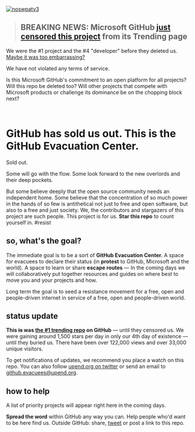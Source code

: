 [![noswpatv3](http://zoobab.wdfiles.com/local--files/start/noupcv3.jpg)](https://ffii.org/donate-now-to-save-europe-from-software-patents-says-ffii/)
> ## BREAKING NEWS: Microsoft GitHub [just censored this project](https://twitter.com/UpEnd_org/status/1004292351643275264) from its Trending page

We were the #1 project and the #4 "developer" before they deleted us. [Maybe it was too embarrassing?](https://twitter.com/UpEnd_org/status/1004308027078578176)

We have not violated any terms of service.

Is this Microsoft GitHub's commitment to an open platform for all projects? Will this repo be deleted too? Will other projects that compete with Microsoft products or challenge its dominance be on the chopping block next?




</br>

# GitHub has sold us out. This is the GitHub Evacuation Center.

Sold out.

Some will go with the flow. Some look forward to the new overlords and their deep pockets.

But some believe deeply that the open source community needs an independent home. Some believe that the concentration of so much power in the hands of so few is antithetical not just to free and open software, but also to a free and just society. We, the contributors and stargazers of this project are such people. This project is for us. **Star this repo** to count yourself in. #resist



## so, what's the goal?

The immediate goal is to be a sort of **GitHub Evacuation Center.** A space for evacuees to declare their status (in **protest** to GitHub, Microsoft and the world). A space to learn or share **escape routes** — In the coming days we will collaboratively put together resources and guides on where best to move you and your projects and how.

Long term the goal is to seed a resistance movement for a free, open and people-driven internet in service of a free, open and people-driven world.



## status update

**This ~~is~~ was [the #1 trending repo](https://github.com/trending) on GitHub** — until they censored us. We were gaining around 1,500 stars per day in only our 4th day of existence — until they buried us.  There have been over 122,000 views and over 33,000 unique visitors.

To get notifications of updates, we recommend you place a watch on this repo. You can also follow [upend.org on twitter](https://twitter.com/UpEnd_org) or send an email to github.evacuees@upend.org.



## how to help

A list of priority projects will appear right here in the coming days.

**Spread the word** within GitHub any way you can. Help people who'd want to be here find us. Outside GitHub: share, [tweet](https://twitter.com/intent/tweet?url=https%3A%2F%2Fgithub.com%2Fupend%2FIF_MS_BUYS_GITHUB_IMMA_OUT&text=Microsoft%20is%20trying%20to%20buy%20GitHub.%20Tell%20GitHub%20to%20%23resist.%20%23NeverMicrosoft.%20@upend%20the%20web%20oligarchy.) or post a link to this repo.




